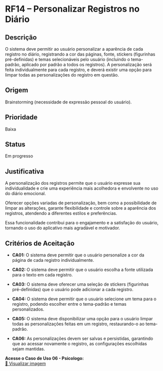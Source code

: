 # RF14 – Personalizar Registros no Diário

## Descrição  
O sistema deve permitir ao usuário personalizar a aparência de cada registro no diário, registrando a cor das páginas, fonte, stickers (figurinhas pré-definidas) e temas selecionáveis pelo usuário (incluindo o tema-padrão, aplicado por padrão a todos os registros). A personalização será feita individualmente para cada registro, e deverá existir uma opção para limpar todas as personalizações do registro em questão.

## Origem  
Brainstorming (necessidade de expressão pessoal do usuário).

## Prioridade  
Baixa

## Status  
Em progresso

## Justificativa  
A personalização dos registros permite que o usuário expresse sua individualidade e crie uma experiência mais acolhedora e envolvente no uso do diário emocional.

Oferecer opções variadas de personalização, bem como a possibilidade de limpar as alterações, garante flexibilidade e controle sobre a aparência dos registros, atendendo a diferentes estilos e preferências.

Essa funcionalidade contribui para o engajamento e a satisfação do usuário, tornando o uso do aplicativo mais agradável e motivador.

## Critérios de Aceitação

- **CA01:** O sistema deve permitir que o usuário personalize a cor da página de cada registro individualmente.

- **CA02:** O sistema deve permitir que o usuário escolha a fonte utilizada para o texto em cada registro.

- **CA03:** O sistema deve oferecer uma seleção de stickers (figurinhas pré-definidas) que o usuário pode adicionar a cada registro.

- **CA04:** O sistema deve permitir que o usuário selecione um tema para o registro, podendo escolher entre o tema-padrão e temas personalizados.

- **CA05:** O sistema deve disponibilizar uma opção para o usuário limpar todas as personalizações feitas em um registro, restaurando-o ao tema-padrão.

- **CA06:** As personalizações devem ser salvas e persistidas, garantindo que ao acessar novamente o registro, as configurações escolhidas sejam mantidas.

**Acesse o Caso de Uso 06 - Psicologo:**  
[📄 Visualizar imagem](https://drive.google.com/file/d/1Kz6VvMyTQ8bi7Ey4sgceM69Mb1fMnPUS/view?usp=sharing)